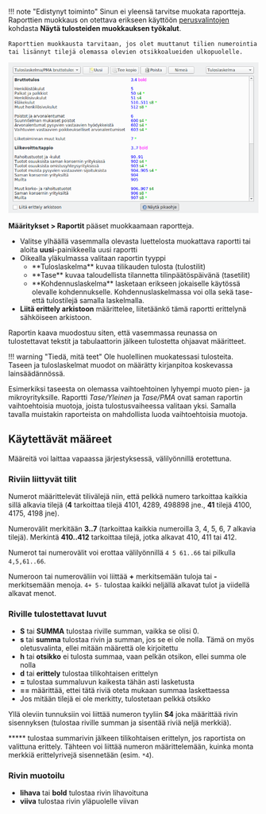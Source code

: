 !!! note "Edistynyt toiminto"
    Sinun ei yleensä tarvitse muokata raportteja. Raporttien muokkaus on otettava erikseen käyttöön [perusvalintojen](../perusvalinnat) kohdasta **Näytä tulosteiden muokkauksen työkalut**.

    Raporttien muokkausta tarvitaan, jos olet muuttanut tilien numerointia tai lisännyt tilejä olemassa olevien otsikkoalueiden ulkopuolelle.

![](muokkaus.png)

**Määritykset > Raportit** pääset muokkaamaan raportteja.

* Valitse ylhäällä vasemmalla olevasta luettelosta muokattava raportti tai aloita **uusi**-painikkeella uusi raportti
* Oikealla yläkulmassa valitaan raportin tyyppi <ul>
  <li> **Tuloslaskelma** kuvaa tilikauden tulosta (tulostilit) </li>
  <li> **Tase** kuvaa taloudellista tilannetta tilinpäätöspäivänä (tasetilit) </li>
  <li> **Kohdennuslaskelma** lasketaan erikseen jokaiselle käytössä olevalle kohdennukselle. Kohdennuslaskelmassa voi olla sekä tase- että tulostilejä samalla laskelmalla. </li></ul>
* **Liitä erittely arkistoon** määrittelee, liitetäänkö tämä raportti erittelynä sähköiseen arkistoon.

Raportin kaava muodostuu siten, että vasemmassa reunassa on tulostettavat tekstit ja tabulaattorin jälkeen tulostetta ohjaavat määritteet.

!!! warning "Tiedä, mitä teet"
    Ole huolellinen muokatessasi tulosteita. Taseen ja tuloslaskelmat muodot on määrätty kirjanpitoa koskevassa lainsäädännössä.

Esimerkiksi taseesta on olemassa vaihtoehtoinen lyhyempi muoto pien- ja mikroyrityksille. Raportti *Tase/Yleinen* ja *Tase/PMA* ovat saman raportin vaihtoehtoisia muotoja, joista tulostusvaiheessa valitaan yksi. Samalla tavalla muistakin raporteista on mahdollista luoda vaihtoehtoisia muotoja.

## Käytettävät määreet

Määreitä voi laittaa vapaassa järjestyksessä, välilyönnillä erotettuna.

### Riviin liittyvät tilit

Numerot määrittelevät tilivälejä niin, että pelkkä numero tarkoittaa kaikkia sillä alkavia tilejä (**4** tarkoittaa tilejä 4101, 4289, 498898 jne., **41** tilejä 4100, 4175, 4198 jne).

Numerovälit merkitään **3..7** (tarkoittaa kaikkia numeroilla 3, 4, 5, 6, 7 alkavia tilejä). Merkintä **410..412** tarkoittaa tilejä, jotka alkavat 410, 411 tai 412.

Numerot tai numerovälit voi erottaa välilyönnillä `4 5 61..66` tai pilkulla `4,5,61..66`.

Numeroon tai numeroväliin voi liittää **+** merkitsemään tuloja tai **-** merkitsemään menoja. `4+ 5-` tulostaa kaikki neljällä alkavat tulot ja viidellä alkavat menot.

### Riville tulostettavat luvut

* **S** tai **SUMMA** tulostaa riville summan, vaikka se olisi 0.
* **s** tai **summa** tulostaa rivin ja summan, jos se ei ole nolla. Tämä on myös oletusvalinta, ellei mitään määrettä ole kirjoitettu
* **h** tai **otsikko** ei tulosta summaa, vaan pelkän otsikon, ellei summa ole nolla
* **d** tai **erittely** tulostaa tilikohtaisen erittelyn
* **=** tulostaa summaluvun kaikesta tähän asti lasketusta
* **==** määrittää, ettei tätä riviä oteta mukaan summaa laskettaessa
* Jos mitään tilejä ei ole merkitty, tulostetaan pelkkä otsikko

Yllä oleviin tunnuksiin voi liittää numeron tyyliin **S4** joka määrittää rivin sisennyksen (tulostaa riville summan ja sisentää riviä neljä merkkiä).

***** tulostaa summarivin jälkeen tilikohtaisen erittelyn, jos raportista on valittuna erittely. Tähteen voi liittää numeron määrittelemään, kuinka monta merkkiä erittelyrivejä sisennetään (esim. `*4`).

### Rivin muotoilu

* **lihava** tai **bold** tulostaa rivin lihavoituna
* **viiva** tulostaa rivin yläpuolelle viivan
